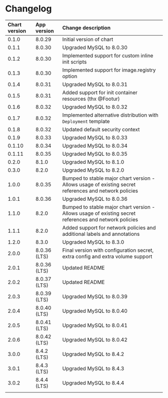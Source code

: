 # Changelog

| Chart version | App version | Change description |
| :------------ | :---------- | :----------------- |
| 0.1.0 | 8.0.29 | Initial version of chart |
| 0.1.1 | 8.0.30 | Upgraded MySQL to 8.0.30 |
| 0.1.2 | 8.0.30 | Implemented support for custom inline init scripts |
| 0.1.3 | 8.0.30 | Implemented support for image.registry option |
| 0.1.4 | 8.0.31 | Upgraded MySQL to 8.0.31 |
| 0.1.5 | 8.0.31 | Added support for init container resources (thx @Footur) |
| 0.1.6 | 8.0.32 | Upgraded MySQL to 8.0.32 |
| 0.1.7 | 8.0.32 | Implemented alternative distribution with `Deployment` template |
| 0.1.8 | 8.0.32 | Updated default security context |
| 0.1.9 | 8.0.33 | Upgraded MySQL to 8.0.33 |
| 0.1.10 | 8.0.34 | Upgraded MySQL to 8.0.34 |
| 0.1.11 | 8.0.35 | Upgraded MySQL to 8.0.35 |
| 0.2.0 | 8.1.0 | Upgraded MySQL to 8.1.0 |
| 0.3.0 | 8.2.0 | Upgraded MySQL to 8.2.0 |
| 1.0.0 | 8.0.35 | Bumped to stable major chart version - Allows usage of existing secret references and network policies |
| 1.0.1 | 8.0.36 | Upgraded MySQL to 8.0.36 |
| 1.1.0 | 8.2.0 | Bumped to stable major chart version - Allows usage of existing secret references and network policies |
| 1.1.1 | 8.2.0 | Added support for network policies and additional labels and annotations |
| 1.2.0 | 8.3.0 | Upgraded MySQL to 8.3.0 |
| 2.0.0 | 8.0.36 (LTS) | Final version with configuration secret, extra config and extra volume support |
| 2.0.1 | 8.0.36 (LTS) | Updated README |
| 2.0.2 | 8.0.37 (LTS) | Updated README |
| 2.0.3 | 8.0.39 (LTS) | Upgraded MySQL to 8.0.39 |
| 2.0.4 | 8.0.40 (LTS) | Upgraded MySQL to 8.0.40 |
| 2.0.5 | 8.0.41 (LTS) | Upgraded MySQL to 8.0.41 |
| 2.0.6 | 8.0.42 (LTS) | Upgraded MySQL to 8.0.42 |
| 3.0.0 | 8.4.2 (LTS) | Upgraded MySQL to 8.4.2 |
| 3.0.1 | 8.4.3 (LTS) | Upgraded MySQL to 8.4.3 |
| 3.0.2 | 8.4.4 (LTS) | Upgraded MySQL to 8.4.4 |
| | | |
